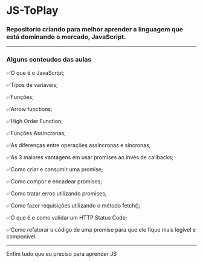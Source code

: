# JS-ToPlay

### Repositorio criando para melhor aprender a linguagem que está dominando o mercado, JavaScript.

---
### Alguns conteudos das aulas

✅O que é o JavaScript;

✅Tipos de variáveis;

✅Funções;

✅Arrow functions;

✅High Order Function;

✅Funções Assincronas;

✅As diferenças entre operações assíncronas e síncronas;

✅As 3 maiores vantagens em usar promises ao invés de callbacks;

✅Como criar e consumir uma promise;

✅Como compor e encadear promises;

✅Como tratar erros utilizando promises;

✅Como fazer requisições utilizando o método fetch();

✅O que é e como validar um HTTP Status Code;

✅Como refatorar o código de uma promise para que ele fique mais legível e componível.

---

Enfim tudo que eu preciso para aprender JS
